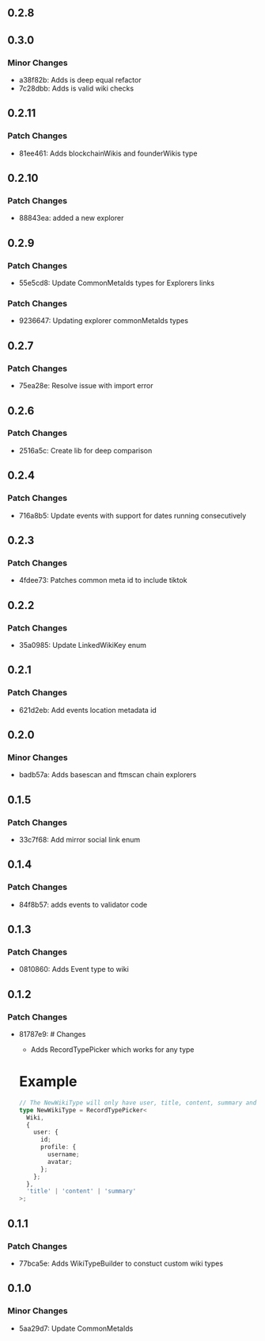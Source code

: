 ## 0.2.8

## 0.3.0

### Minor Changes

- a38f82b: Adds is deep equal refactor
- 7c28dbb: Adds is valid wiki checks

## 0.2.11

### Patch Changes

- 81ee461: Adds blockchainWikis and founderWikis type

## 0.2.10

### Patch Changes

- 88843ea: added a new explorer

## 0.2.9

### Patch Changes

- 55e5cd8: Update CommonMetaIds types for Explorers links

### Patch Changes

- 9236647: Updating explorer commonMetaIds types

## 0.2.7

### Patch Changes

- 75ea28e: Resolve issue with import error

## 0.2.6

### Patch Changes

- 2516a5c: Create lib for deep comparison

## 0.2.4

### Patch Changes

- 716a8b5: Update events with support for dates running consecutively

## 0.2.3

### Patch Changes

- 4fdee73: Patches common meta id to include tiktok

## 0.2.2

### Patch Changes

- 35a0985: Update LinkedWikiKey enum

## 0.2.1

### Patch Changes

- 621d2eb: Add events location metadata id

## 0.2.0

### Minor Changes

- badb57a: Adds basescan and ftmscan chain explorers

## 0.1.5

### Patch Changes

- 33c7f68: Add mirror social link enum

## 0.1.4

### Patch Changes

- 84f8b57: adds events to validator code

## 0.1.3

### Patch Changes

- 0810860: Adds Event type to wiki

## 0.1.2

### Patch Changes

- 81787e9: # Changes

  - Adds RecordTypePicker which works for any type

  # Example

  ```ts
  // The NewWikiType will only have user, title, content, summary and user only has id, profile with username and avatar.
  type NewWikiType = RecordTypePicker<
    Wiki,
    {
      user: {
        id;
        profile: {
          username;
          avatar;
        };
      };
    },
    'title' | 'content' | 'summary'
  >;
  ```

## 0.1.1

### Patch Changes

- 77bca5e: Adds WikiTypeBuilder to constuct custom wiki types

## 0.1.0

### Minor Changes

- 5aa29d7: Update CommonMetaIds
